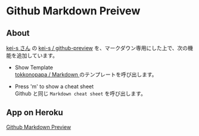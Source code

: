 Github Markdown Preivew
=======================

About
-----

[kei-s さん](https://github.com/kei-s) の [kei-s / github-preview](https://github.com/kei-s/github-preview) を、マークダウン専用にした上で、次の機能を追加しています。

* Show Template  
    [tokkonopapa / Markdown ](https://github.com/tokkonopapa/Markdown) のテンプレートを呼び出します。

* Press 'm' to show a cheat sheet  
    Github と同じ `Markdown cheat sheet` を呼び出します。

App on Heroku
-------------
[Github Markdown Preview](http://github-markdown-preview.heroku.com/)
